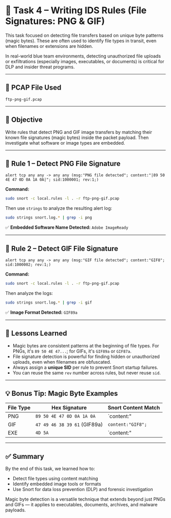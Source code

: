 # 🧪 Task 4 – Writing IDS Rules (File Signatures: PNG & GIF)

This task focused on detecting file transfers based on unique byte patterns (magic bytes). These are often used to identify file types in transit, even when filenames or extensions are hidden.

In real-world blue team environments, detecting unauthorized file uploads or exfiltrations (especially images, executables, or documents) is critical for DLP and insider threat programs.

---

## 📁 PCAP File Used

`ftp-png-gif.pcap`

---

## 🔧 Objective

Write rules that detect PNG and GIF image transfers by matching their known file signatures (magic bytes) inside the packet payload. Then investigate what software or image types are embedded.

---

## 📜 Rule 1 – Detect PNG File Signature

```snort
alert tcp any any -> any any (msg:"PNG file detected"; content:"|89 50 4E 47 0D 0A 1A 0A|"; sid:1000001; rev:1;)
```

**Command:**

```bash
sudo snort -c local.rules -l . -r ftp-png-gif.pcap
```

Then use `strings` to analyze the resulting alert log:

```bash
sudo strings snort.log.* | grep -i png
```

✅ **Embedded Software Name Detected:** `Adobe ImageReady`

---

## 📜 Rule 2 – Detect GIF File Signature

```snort
alert tcp any any -> any any (msg:"GIF file detected"; content:"GIF8"; sid:1000002; rev:1;)
```

**Command:**

```bash
sudo snort -c local.rules -l . -r ftp-png-gif.pcap
```

Then analyze the logs:

```bash
sudo strings snort.log.* | grep -i gif
```

✅ **Image Format Detected:** `GIF89a`

---

## 🧠 Lessons Learned

- Magic bytes are consistent patterns at the beginning of file types. For PNGs, it's `89 50 4E 47...`; for GIFs, it's `GIF89a` or `GIF87a`.
- File signature detection is powerful for finding hidden or unauthorized uploads, even when filenames are obfuscated.
- Always assign a **unique SID** per rule to prevent Snort startup failures.
- You can reuse the same `rev` number across rules, but never reuse `sid`.

---

## 💡 Bonus Tip: Magic Byte Examples

| File Type | Hex Signature                  | Snort Content Match                          |
|-----------|--------------------------------|----------------------------------------------|
| PNG       | `89 50 4E 47 0D 0A 1A 0A`       | `content:"|89 50 4E 47 0D 0A 1A 0A|";`        |
| GIF       | `47 49 46 38 39 61` (GIF89a)    | `content:"GIF8";`                             |
| EXE       | `4D 5A`                         | `content:"|4D 5A|";`                          |

---

## ✅ Summary

By the end of this task, we learned how to:
- Detect file types using content matching
- Identify embedded image tools or formats
- Use Snort for data loss prevention (DLP) and forensic investigation

Magic byte detection is a versatile technique that extends beyond just PNGs and GIFs — it applies to executables, documents, archives, and malware payloads.
